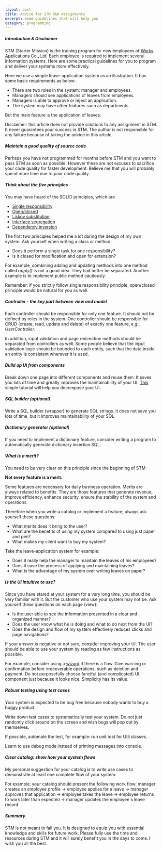 ```yaml
---
layout: post
title: Advice for STM R&D Assignments
excerpt: Some guidelines that will help you
category: programming
---
```


##### Introduction & Disclaimer

STM (Starter Mission) is the training program for
new employees of
[Works Applications Co., Ltd.](http://www.worksap.com/)
Each employee is  required to implement
several information systems.
Here are some practical guidelines for you
to program and deliver your systems more effectively.

Here we use a simple leave-application system as an illustration.
It has some basic requirements as below:

* There are two roles in the system: manager and employees.
* Managers should see applications of leaves from employees.
* Managers is able to approve or reject an application.
* The system may have other features such as departments.

But the main feature is the application of leaves.

Disclaimer:
this article does not provide solutions to any assignment in STM.
It never guarantees your success in STM.
The author is not responsible for any failure
because of taking the advice in this article.

##### Maintain a good quality of source code
Perhaps you have not programmed for months before STM and
you want to pass STM as soon as possible.
However these are not excuses to sacrifice your
code quality for faster development.
Believe me that you will probably spend more time
due to poor code quality.

##### Think about the five principles

You may have heard of the SOLID principles,
which are

* [Single responsibility](http://en.wikipedia.org/wiki/Single_responsibility_principle)
* [Open/closed](http://en.wikipedia.org/wiki/Open/closed_principle)
* [Liskov substitution](http://en.wikipedia.org/wiki/Liskov_substitution_principle)
* [Interface segregation](http://en.wikipedia.org/wiki/Interface_segregation_principle)
* [Dependency inversion](http://en.wikipedia.org/wiki/Dependency_inversion_principle)

The first two principles helped me a lot
during the design of my own system.
Ask yourself when writing a class or method:

* Does it perform a single task for one responsibility?
* Is it closed for modification and open for extension?

For example,
combining adding and updating methods into one method called
_apply()_ is not a good idea.
They had better be separated.
Another example is to implement public method cautiously.

Remember: if you strictly follow single responsibility principle,
open/closed principle would be natural for you as well.

##### Controller - the key part between view and model

Each controller should be responsible for only one feature.
It should not be defined by roles in the system.
One controller should be responsible for CRUD
(create, read, update and delete)
of exactly one feature, e.g., _UserController_.

In addition,
input validation and page redirection methods
should be separated from controllers as well.
Some people believe that the input validation logic should be bounded to each entity,
such that the data inside an entity is consistent wherever it is used.

##### Build up UI from components

Break down one page into different components and reuse them.
It saves you lots of time and greatly improves the maintainability of your UI.
[This](http://www.tutorialspoint.com/jsf/jsf_facelets_tags.htm)
simple tutorial will help you decompose your UI.

##### SQL builder (optional)

Write a SQL builder (wrapper) to generate SQL strings.
It does not save you lots of time,
but it improves maintainability of your SQL.

##### Dictionary generator (optional)

If you need to implement a dictionary feature,
consider writing a program to automatically generate dictionary insertion SQL.

##### What is a merit?

You need to be very clear on this principle since the beginning of STM:

**Not every feature is a merit.**

Some features are necessary for daily business operation.
Merits are always related to benefits.
They are those features that generate revenue,
improve efficiency,
enhance security,
ensure the stability of the system and operations.

Therefore when you write a catalog or implement a feature,
always ask yourself these questions:

* What merits does it bring to the user?
* What are the benefits of using my system compared to using just paper and pen?
* What makes my client want to buy my system?

Take the leave-application system for example:

* Does it really help the manager to maintain the leaves of his employees?
* Does it ease the process of applying and maintaining leaves?
* What is the advantage of my system over writing leaves on paper?

##### Is the UI intuitive to use?

Since you have stared at your system for a very long time,
you should be very familiar with it.
But the customer who use your system may not be.
Ask yourself these questions on each page (view):

* Is the user able to see the information presented in a clear and organized manner?
* Does the user know what he is doing and what to do next from the UI?
* Does the design and flow of my system effectively reduces clicks and page navigations?

If your answer is negative or not sure,
consider improving your UI.
The user should be able to use your system by
reading as few instructions as possible.

For example, consider using a
[wizard](http://www.primefaces.org/showcase/ui/panel/wizard.xhtml)
if there is a flow.
Give warning or confirmation before irrecoverable operations,
such as deletion and payment.
Do not purposefully choose fanciful (and complicated) UI component
just because it looks nice.
Simplicity has its value.

##### Robust testing using test cases

Your system is expected to be bug free
because nobody wants to buy a buggy product.

Write down test cases to systematically test your system.
Do not just randomly click around on the screen and
wish bugs will pop out by themselves.

If possible, automate the test, for example:
run unit test for Util classes.

Learn to use debug mode instead of printing messages into console.

##### Clear catalog: show how your system flows

My personal suggestion for your catalog is to
write use cases to demonstrate at least one complete flow of your system.

For example, your catalog should present the following work flow:
manager creates an employee profile ->
employee applies for a leave ->
manager approves that application ->
employee takes the leave ->
employee returns to work later than expected ->
manager updates the employee`s leave record

##### Summary

STM is not meant to fail you.
It is designed to equip you with
essential knowledge and skills for future work.
Please fully use the time and resources during STM and
it will surely benefit you in the days to come.
I wish you all the best.
